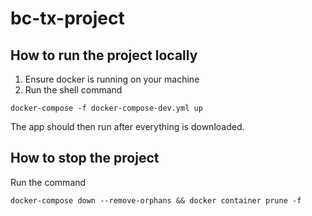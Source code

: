 # bc-tx-project

## How to run the project locally
1) Ensure docker is running on your machine
2) Run the shell command 
```shell
docker-compose -f docker-compose-dev.yml up
```
The app should then run after everything is downloaded. 

## How to stop the project
Run the command
```shell
docker-compose down --remove-orphans && docker container prune -f
```
